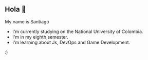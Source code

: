 ## Hola 👋

My name is Santiago

- I'm currently studying on the National University of Colombia.
- I'm in my eighth semester.
- I'm learning about Js, DevOps and Game Development.

:)


<!--
**savillotaa/savillotaa** is a ✨ _special_ ✨ repository because its `README.md` (this file) appears on your GitHub profile.

Here are some ideas to get you started:

- 🔭 I’m currently working on ...
- 🌱 I’m currently learning ...
- 👯 I’m looking to collaborate on ...
- 🤔 I’m looking for help with ...
- 💬 Ask me about ...
- 📫 How to reach me: ...
- 😄 Pronouns: ...
- ⚡ Fun fact: ...
-->
